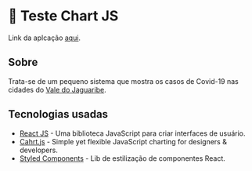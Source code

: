 # :rocket: Teste Chart JS

Link da aplcação [aqui](https://teste-react-chartjs.herokuapp.com/).

## Sobre

Trata-se de um pequeno sistema que mostra os casos de Covid-19 nas cidades do [Vale do Jaguaribe](https://pt.wikipedia.org/wiki/Vale_do_Jaguaribe).

## Tecnologias usadas

* [React JS](https://reactjs.org/) - Uma biblioteca JavaScript para criar interfaces de usuário.
* [Cahrt.js](https://www.chartjs.org/) - Simple yet flexible JavaScript charting for designers & developers.
* [Styled Components](https://styled-components.com/) - Lib de estilização de componentes React.
